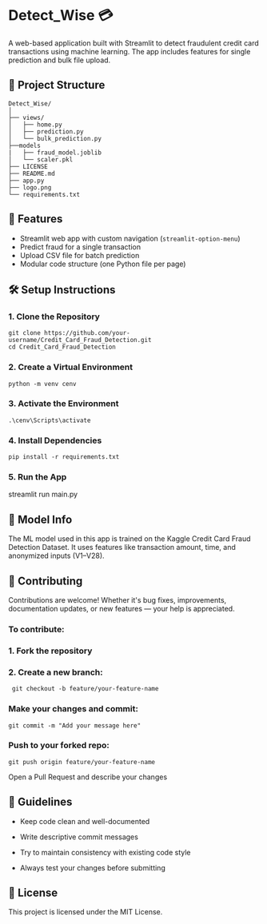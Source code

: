 # Detect_Wise 💳 

A web-based application built with Streamlit to detect fraudulent credit card transactions using machine learning. The app includes features for single prediction and bulk file upload.



## 📂 Project Structure

    Detect_Wise/
    │
    ├── views/                  
    │   ├── home.py            
    │   ├── prediction.py       
    │   └── bulk_prediction.py 
    ├──models
    |   ├── fraud_model.joblib      
    │   └── scaler.pkl
    ├── LICENSE
    ├── README.md
    ├── app.py
    ├── logo.png     
    └── requirements.txt             
    
## 🚀 Features

- Streamlit web app with custom navigation (`streamlit-option-menu`)
- Predict fraud for a single transaction
- Upload CSV file for batch prediction
- Modular code structure (one Python file per page)



## 🛠️ Setup Instructions

### 1. Clone the Repository
    
    git clone https://github.com/your-username/Credit_Card_Fraud_Detection.git
    cd Credit_Card_Fraud_Detection

### 2. Create a Virtual Environment
    
    python -m venv cenv

### 3. Activate the Environment
    
    .\cenv\Scripts\activate

### 4. Install Dependencies
    
    pip install -r requirements.txt


### 5. Run the App
streamlit run main.py


## 🧪 Model Info
The ML model used in this app is trained on the Kaggle Credit Card Fraud Detection Dataset. It uses features like transaction amount, time, and anonymized inputs (V1–V28).


## 🤝 Contributing

Contributions are welcome! Whether it's bug fixes, improvements, documentation updates, or new features — your help is appreciated.

### To contribute:

### 1. Fork the repository
### 2. Create a new branch:
     git checkout -b feature/your-feature-name
### Make your changes and commit:
    git commit -m "Add your message here"
### Push to your forked repo:
    git push origin feature/your-feature-name
   Open a Pull Request and describe your changes

## 📌 Guidelines
- Keep code clean and well-documented

- Write descriptive commit messages

- Try to maintain consistency with existing code style

- Always test your changes before submitting

## 📃 License

This project is licensed under the MIT License.



